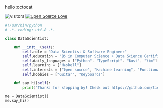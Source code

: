hello :octocat:

![visitors](https://visitor-badge.laobi.icu/badge?page_id=c0nD.c0nD)
[![Open Source Love](https://badges.frapsoft.com/os/v1/open-source.svg?v=102)](https://github.com/ellerbrock/open-source-badge/)

```python
#!/usr/bin/python
# -*- coding: utf-8 -*-

class DataScientist:

    def __init__(self):
        self.role = "Data Scientist & Software Engineer"
        self.education = "BS in Computer Science + Data Science Certificate"
        self.daily_languages = ["Python", "TypeScript", "Rust", "Vim"]
        self.learning = ["Haskell"]
        self.interests = ["Open source", "Machine learning", "Functional programming"]
        self.hobbies = ["Guitar", "Keyboards"]

    def say_hi(self):
        print("Thanks for stopping by! Check out https://github.com/tidalcycles/Tidal if you like Haskell + music :)")

me = DataScientist()
me.say_hi()
```
